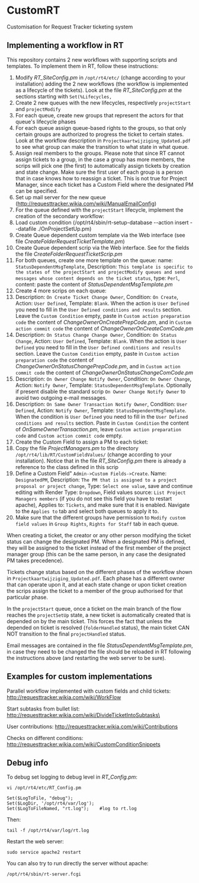 # CustomRT
Customisation for Request Tracker ticketing system

## Implementing a workflow in RT

This repository contains 2 new workflows with supporting scripts and templates. To implement them in RT, follow these instructions:

1. Modify *RT_SiteConfig.pm* in `/opt/rt4/etc/` (change according to your installation) adding the 2 new workflows (the workflow is implemented as a lifecycle of the tickets). Look at the file *RT_SiteConfig.pm* at the sections starting with `Set(%Lifecycles,`
2. Create 2 new queues with the new lifecycles, respectively `projectStart` and `projectModify`
3. For each queue, create new groups that represent the actors for that queue's lifecycle phases
4. For each queue assign queue-based rights to the groups, so that only certain groups are authorized to progress the ticket to certain states. Look at the workflow description in `Projectkaartwijziging_Updated.pdf` to see what group can make the transition to what state in what queue.
5. Assign real members to the groups. Please note that since RT cannot assign tickets to a group, in the case a group has more members, the scrips will pick one (the first) to automatically assign tickets by creation and state change. Make sure the first user of each group is a person that in case knows how to reassign a ticket. This is not true for Project Manager, since each ticket has a Custom Field where the designated PM can be specified.
6. Set up mail server for the new queue (http://requesttracker.wikia.com/wiki/ManualEmailConfig)
7. For the queue defined with the `projectStart` lifecycle, implement the creation of the secondary workflow:
  1. Load custom condition (/opt/rt4/sbin/rt-setup-database --action insert --datafile ./OnProjectSetUp.pm)
  2. Create Queue dependent custom template via the Web interface (see file *CreateFolderRequestTicketTemplate.pm*)
  3. Create Queue dependent scrip via the Web interface. See for the fields the file *CreateFolderRequestTicketScrip.pm*
8. For both queues, create  one more template on the queue: name: `StatusDependentMsgTemplate`, Description: `This template is specific to the states of the projectStart and projectModify queues and send messages whose content depends on the ticket status`, type: `Perl`, content: paste the content of *StatusDependentMsgTemplate.pm*
9. Create 4 more scrips on each queue:
  1. 	Description: `On Create Ticket Change Owner`, Condition: `On Create`, Action: `User Defined`, Template: `Blank`. When the action is `User Defined` you need to fill in the `User Defined conditions and results` section. Leave the `Custom Condition` empty, paste in `Custom action preparation code` the content of *ChangeOwnerOnCreatePrepCode.pm*, and in `Custom action commit code` the content of *ChangeOwnerOnCreateComCode.pm*
  2. 	Description: `On Status Change Change Owner`, Condition: `On Status Change`, Action: `User Defined`, Template: `Blank`. When the action is `User Defined` you need to fill in the `User Defined conditions and results` section. Leave the `Custom Condition` empty, paste in `Custom action preparation code` the content of *ChangeOwnerOnStatusChangePrepCode.pm*, and in `Custom action commit code` the content of *ChangeOwnerOnStatusChangeComCode.pm*
  3. 	Description: `On Owner Change Notify Owner`, Condition: `On Owner Change`, Action: `Notify Owner`, Template: `StatusDependentMsgTemplate`. Optionally if present disable the standard scrip `On Owner Change Notify Owner` to avoid two outgoing e-mail messages.
  4. 	Description: `On Same Owner Transaction Notify Owner`, Condition: `User Defined`, Action: `Notify Owner`, Template: `StatusDependentMsgTemplate`. When the condition is `User Defined` you need to fill in the `User Defined conditions and results` section. Paste in `Custom Condition` the content of *OnSameOwnerTransaction.pm*, leave `Custom action preparation code` and `Custom action commit code` empty.
10. Create the Custom Field to assign a PM to each ticket:
  1. Copy the file *ProjectManagers.pm* to the directory `/opt/rt4/lib/RT/CustomFieldValues/` (change according to your installation). Notice that in the file *RT_SiteConfig.pm* there is already a reference to the class defined in this scrip
  2. Define a Custom Field" `Admin->Custom Fields->Create`. Name: `DesignatedPM`, Description: `The PM that is assigned to a project proposal or project change`, Type: `Select one value`, save and continue editing with Render Type: `Dropdown`, Field values source: `List Project Managers members` (if you do not see this field you have to restart apache), Applies to: `Tickets`, and make sure that it is enabled. Navigate to the `Applies to` tab and select both queues to apply it to.
  3. Make sure that the different groups have permission to `Modify custom field values` in `Group Rights`, `Rights for Staff` tab in each queue.

When creating a ticket, the creator or any other person modifying the ticket status can change the designated PM. When a designated PM is defined, they will be assigned to the ticket instead of the first member of the project manager group (this can be the same person, in any case the designated PM takes precedence).

Tickets change status based on the different phases of the workflow shown in `Projectkaartwijziging_Updated.pdf`. Each phase has a different owner that can operate upon it, and at each state change or upon ticket creation the scrips assign the ticket to a member of the group authorised for that particular phase.

In the `projectStart` queue, once a ticket on the main branch of the flow reaches the `projectSetUp` state, a new ticket is automatically created that is depended on by the main ticket. This forces the fact that unless the depended on ticket is resolved (`folderHandled` status), the main ticket CAN NOT transition to the final `projectHandled` status.

Email messages are contained in the file *StatusDependentMsgTemplate.pm*, in case they need to be changed the file should be reloaded in RT following the instructions above (and restarting the web server to be sure).

## Examples for custom implementations
Parallel workflow implemented with custom fields and child tickets:
http://requesttracker.wikia.com/wiki/WorkFlow

Start subtasks from bullet list:
http://requesttracker.wikia.com/wiki/DivideTicketIntoSubtasks\

User contributions:
http://requesttracker.wikia.com/wiki/Contributions

Checks on different conditions:
http://requesttracker.wikia.com/wiki/CustomConditionSnippets

## Debug info

To debug set logging to debug level in *RT_Config.pm*:
```
vi /opt/rt4/etc/RT_Config.pm

Set($LogToFile, "debug");
Set($LogDir, '/opt/rt4/var/log');
Set($LogToFileNamed, "rt.log");    #log to rt.log
```

Then:

```
tail -f /opt/rt4/var/log/rt.log
```

Restart the web server:

```
sudo service apache2 restart
```

You can also try to run directly the server without apache:

```
/opt/rt4/sbin/rt-server.fcgi
```
